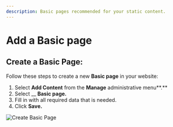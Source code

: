 ```yaml
---
description: Basic pages recommended for your static content.
---
```


# Add a Basic page

## Create a Basic Page:

Follow these steps to create a new **Basic page** in your website:

1. Select **Add Content** from the **Manage** administrative menu**.**
2. Select __ **Basic page.**
3. Fill in with all required data that is needed.
4. Click **Save.**&#x20;

![Create Basic Page](../../../.gitbook/assets/Create\_Basic\_page\_test\_qa\_varbase\_8\_8\_x\_development\_13\_07\_2020.png)

